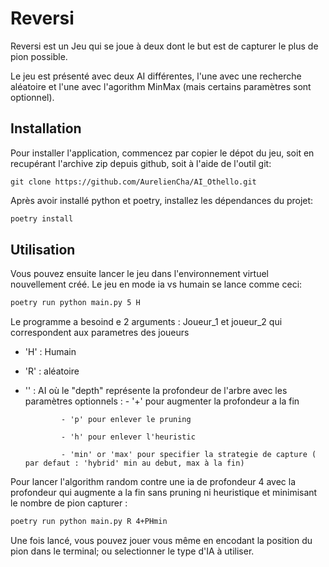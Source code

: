 # Reversi

Reversi est un Jeu qui se joue à deux dont le but est de capturer le plus de pion possible.

Le jeu est présenté avec deux AI différentes, l'une avec une recherche aléatoire et l'une avec l'agorithm MinMax (mais certains paramètres sont optionnel).


## Installation

Pour installer l'application, commencez par copier le dépot du jeu,
soit en recupérant l'archive zip depuis github, soit à l'aide de l'outil git:
```
git clone https://github.com/AurelienCha/AI_Othello.git
```

Après avoir installé python et poetry, installez les dépendances du projet:

```bash
poetry install
```

## Utilisation

Vous pouvez ensuite lancer le jeu dans l'environnement virtuel nouvellement créé.
Le jeu en mode ia vs humain se lance comme ceci:
```bash
poetry run python main.py 5 H
```
Le programme a besoind e 2 arguments : Joueur_1 et joueur_2 qui correspondent aux parametres des joueurs 
 - 'H' : Humain
 - 'R' : aléatoire
 - '<depth>' : AI où le "depth" représente la profondeur de l'arbre avec les paramètres optionnels : 
               - '+' pour augmenter la profondeur a la fin
 
               - 'p' pour enlever le pruning
 
               - 'h' pour enlever l'heuristic
 
               - 'min' or 'max' pour specifier la strategie de capture ( par defaut : 'hybrid' min au debut, max à la fin)

Pour lancer l'algorithm random contre une ia de profondeur 4 avec la profondeur qui augmente a la fin sans pruning ni heuristique et minimisant le nombre de pion capturer :
```bash
poetry run python main.py R 4+PHmin
```

Une fois lancé, vous pouvez jouer vous même en encodant la position du pion dans le terminal; ou selectionner le type d'IA à utiliser.




